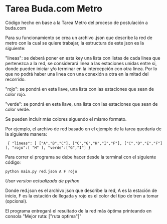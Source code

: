 # Tarea Buda.com Metro

Código hecho en base a la Tarea Metro del proceso de postulación a buda.com

Para su funcionamiento se crea un archivo .json que describe la red de metro con la cual se quiere trabajar, la estructura de este json es la siguiente:

"lineas": se deberá poner en esta key una lista con listas de cada linea que pertenezca a la red, se considerará linea a las estaciones unidas entre sí, donde pueden iniciar y/o terminar en la intercepción con otra linea. Por lo que no podrá haber una linea con una conexión a otra en la mitad del recorrido.

"rojo": se pondrá en esta llave, una lista con las estaciones que sean de color rojo.

"verde": se pondrá en esta llave, una lista con las estaciones que sean de color verde.

Se pueden incluir más colores siguendo el mismo formato.

Por ejemplo, el archivo de red basado en el ejemplo de la tarea quedaría de la siguiente manera:

```
 { "lineas": [ ["A","B","C"], ["C","G","H","I","F"], ["C","D","E","F"] ], "rojo":[ "H" ], "verde":["G","I"] }
```

Para correr el programa se debe hacer desde la terminal con el siguiente código:

```
python main.py red.json A F rojo
```
*Usar version actualizada de python*

Donde red.json es el archivo json que describe la red, A es la estación de inicio, F es la estación de llegada y rojo es el color del tipo de tren a tomar (opcional).

El programa entregará el resultado de la red más óptima printeando en consola "Mejor ruta: ["ruta optima"]"
